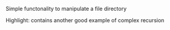 Simple functonality to manipulate a file directory

Highlight: contains another good example of complex recursion
